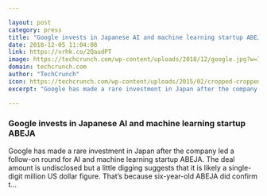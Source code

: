 ```yaml
---

layout: post
category: press
title: "Google invests in Japanese AI and machine learning startup ABEJA"
date: 2018-12-05 11:04:08
link: https://vrhk.co/2QaudPT
image: https://techcrunch.com/wp-content/uploads/2018/12/google.jpg?w=750
domain: techcrunch.com
author: "TechCrunch"
icon: https://techcrunch.com/wp-content/uploads/2015/02/cropped-cropped-favicon-gradient.png?w=180
excerpt: "Google has made a rare investment in Japan after the company led a follow-on round for AI and machine learning startup ABEJA. The deal amount is undisclosed but a little digging suggests that it is likely a single-digit million US dollar figure. That’s because six-year-old ABEJA did confirm t…"

---
```


### Google invests in Japanese AI and machine learning startup ABEJA

Google has made a rare investment in Japan after the company led a follow-on round for AI and machine learning startup ABEJA. The deal amount is undisclosed but a little digging suggests that it is likely a single-digit million US dollar figure. That’s because six-year-old ABEJA did confirm t…